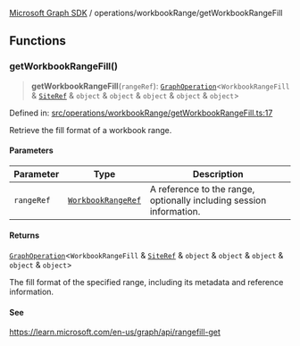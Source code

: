 [Microsoft Graph SDK](../../README.md) / operations/workbookRange/getWorkbookRangeFill

## Functions

### getWorkbookRangeFill()

> **getWorkbookRangeFill**(`rangeRef`): [`GraphOperation`](../../models/GraphOperation.md#graphoperation)\<`WorkbookRangeFill` & [`SiteRef`](../../models/SiteRef.md#siteref) & `object` & `object` & `object` & `object` & `object`\>

Defined in: [src/operations/workbookRange/getWorkbookRangeFill.ts:17](https://github.com/Future-Secure-AI/microsoft-graph/blob/main/src/operations/workbookRange/getWorkbookRangeFill.ts#L17)

Retrieve the fill format of a workbook range.

#### Parameters

| Parameter | Type | Description |
| ------ | ------ | ------ |
| `rangeRef` | [`WorkbookRangeRef`](../../models/WorkbookRangeRef.md#workbookrangeref) | A reference to the range, optionally including session information. |

#### Returns

[`GraphOperation`](../../models/GraphOperation.md#graphoperation)\<`WorkbookRangeFill` & [`SiteRef`](../../models/SiteRef.md#siteref) & `object` & `object` & `object` & `object` & `object`\>

The fill format of the specified range, including its metadata and reference information.

#### See

https://learn.microsoft.com/en-us/graph/api/rangefill-get

